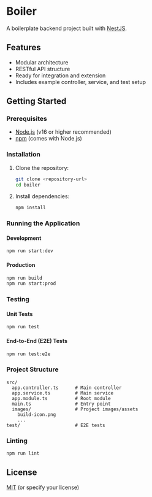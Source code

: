 # Boiler

A boilerplate backend project built with [NestJS](https://nestjs.com/).

## Features

- Modular architecture
- RESTful API structure
- Ready for integration and extension
- Includes example controller, service, and test setup

## Getting Started

### Prerequisites

- [Node.js](https://nodejs.org/) (v16 or higher recommended)
- [npm](https://www.npmjs.com/) (comes with Node.js)

### Installation

1. Clone the repository:
   ```bash
   git clone <repository-url>
   cd boiler
   ```

2. Install dependencies:
   ```bash
   npm install
   ```

### Running the Application

#### Development

```bash
npm run start:dev
```

#### Production

```bash
npm run build
npm run start:prod
```

### Testing

#### Unit Tests

```bash
npm run test
```

#### End-to-End (E2E) Tests

```bash
npm run test:e2e
```

### Project Structure

```
src/
  app.controller.ts      # Main controller
  app.service.ts         # Main service
  app.module.ts          # Root module
  main.ts                # Entry point
  images/                # Project images/assets
    build-icon.png
    ...
test/                    # E2E tests
```

### Linting

```bash
npm run lint
```

## License

[MIT](LICENSE) (or specify your license)
